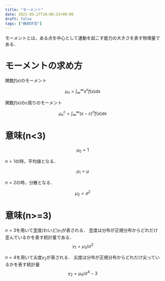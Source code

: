 ```yaml
---
title: "モーメント"
date: 2021-05-27T10:00:23+09:00
draft: false
tags: ["機械学習"] 
---
```

<!--more-->
モーメントとは，ある点を中心として運動を起こす能力の大きさを表す物理量である．

# モーメントの求め方
関数$f(x)$のモーメント

$$\mu_n = \int_\infty^\infty x^nf(x)dx$$

関数$f(x)$の$c$周りのモーメント

$$\mu_n^c = \int_\infty^\infty (x-c)^nf(x)dx$$

# 意味(n<3)
$$\mu_0 = 1$$

$n=1$の時，平均値となる．

$$\mu_1 = \mu$$

$n=2$の時，分散となる．

$$\mu_2 = \sigma^2$$

# 意味(n>=3)
$n=3$を用いて歪度(わいど)$\gamma_1$が表される．
歪度は分布が正規分布からどれだけ歪んでいるかを表す統計量である．
$$\gamma_1 = \mu_3/\sigma^3$$

$n=4$を用いて尖度$\gamma_2$が表される．
尖度は分布が正規分布からどれだけ尖っているかを表す統計量
$$\gamma_2=\mu_4/\sigma^4 -3$$